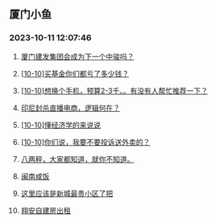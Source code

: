 ## 厦门小鱼 
### 2023-10-11 12:07:46

1. [厦门建发集团会成为下一个中骏吗？](http://bbs.xmfish.com/read-htm-tid-18086193.html)

2. [[10-10]买基金你们都亏了多少钱？](http://bbs.xmfish.com/read-htm-tid-18086319.html)

3. [[10-10]想换个手机，预算2-3千。。有没有人帮忙推荐一下？](http://bbs.xmfish.com/read-htm-tid-18086254.html)

4. [印尼封杀直播电商，逻辑何在？](http://bbs.xmfish.com/read-htm-tid-18086170.html)

5. [[10-10]懂经济学的来说说](http://bbs.xmfish.com/read-htm-tid-18086203.html)

6. [[10-10]你们说，我要不要投诉送外卖的？](http://bbs.xmfish.com/read-htm-tid-18086194.html)

7. [八两秤，大家都知道，就你不知道。](http://bbs.xmfish.com/read-htm-tid-18086222.html)

8. [闽南咸饭](http://bbs.xmfish.com/read-htm-tid-18086237.html)

9. [这里应该是新城最贵小区了把](http://bbs.xmfish.com/read-htm-tid-18086249.html)

10. [翔安自建房出租](http://bbs.xmfish.com/read-htm-tid-18086218.html)

